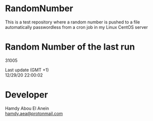 # RandomNumber    
This is a test repository where a random number is pushed to a file automatically passwordless from a cron job in my Linux CentOS server    
# Random Number of the last run   
31005
      
Last update (GMT +1)    
12/29/20 22:00:02
# Developer    
Hamdy Abou El Anein   
hamdy.aea@protonmail.com
